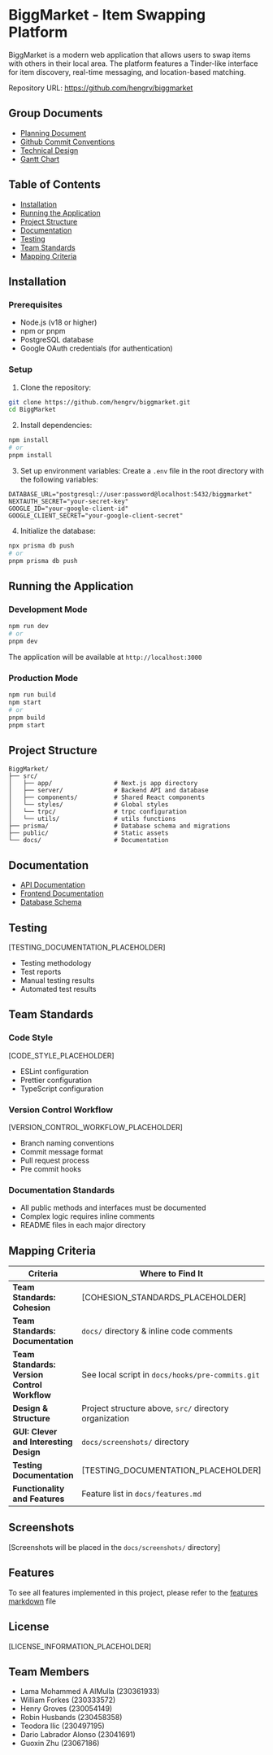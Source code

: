 # BiggMarket - Item Swapping Platform

BiggMarket is a modern web application that allows users to swap items with others in their local area. The platform features a Tinder-like interface for item discovery, real-time messaging, and location-based matching.

Repository URL: https://github.com/hengrv/biggmarket

## Group Documents

- [Planning Document](https://docs.google.com/document/d/1fKAm-ThGSWcT_wdQAW1xUyvlBsldpEAbiKgfMQTacuw/edit?tab=t.0)
- [Github Commit Conventions](https://gist.github.com/qoomon/5dfcdf8eec66a051ecd85625518cfd13)
- [Technical Design](https://newcastle-my.sharepoint.com/:w:/g/personal/c3005414_newcastle_ac_uk/EU-gbdc3oJ1NrAvxX6B8_cUBShfckSblFnh5h4swO6oAAQ?e=mahw2E)
- [Gantt Chart](https://newcastle-my.sharepoint.com/:x:/g/personal/c3049719_newcastle_ac_uk/EZLO5Mt3cWdJij1rsOzIcf4BRksxWHKmKAm6HBRdW9rZJg?e=Z1YbPS)

## Table of Contents

- [Installation](#installation)
- [Running the Application](#running-the-application)
- [Project Structure](#project-structure)
- [Documentation](#documentation)
- [Testing](#testing)
- [Team Standards](#team-standards)
- [Mapping Criteria](#mapping-criteria)

## Installation

### Prerequisites

- Node.js (v18 or higher)
- npm or pnpm
- PostgreSQL database
- Google OAuth credentials (for authentication)

### Setup

1. Clone the repository:

```bash
git clone https://github.com/hengrv/biggmarket.git
cd BiggMarket
```

2. Install dependencies:

```bash
npm install
# or
pnpm install
```

3. Set up environment variables:
   Create a `.env` file in the root directory with the following variables:

```env
DATABASE_URL="postgresql://user:password@localhost:5432/biggmarket"
NEXTAUTH_SECRET="your-secret-key"
GOOGLE_ID="your-google-client-id"
GOOGLE_CLIENT_SECRET="your-google-client-secret"
```

4. Initialize the database:

```bash
npx prisma db push
# or
pnpm prisma db push
```

## Running the Application

### Development Mode

```bash
npm run dev
# or
pnpm dev
```

The application will be available at `http://localhost:3000`

### Production Mode

```bash
npm run build
npm start
# or
pnpm build
pnpm start
```

## Project Structure

```
BiggMarket/
├── src/
│   ├── app/                 # Next.js app directory
│   ├── server/              # Backend API and database
│   ├── components/          # Shared React components
│   └── styles/              # Global styles
│   └── trpc/                # trpc configuration
│   └── utils/               # utils functions
├── prisma/                  # Database schema and migrations
├── public/                  # Static assets
└── docs/                    # Documentation
```

## Documentation

- [API Documentation](docs/server-api-documentation.md)
- [Frontend Documentation](docs/frontend-documentation.md)
- [Database Schema](prisma/schema.prisma)

## Testing

[TESTING_DOCUMENTATION_PLACEHOLDER]

- Testing methodology
- Test reports
- Manual testing results
- Automated test results

## Team Standards

### Code Style

[CODE_STYLE_PLACEHOLDER]

- ESLint configuration
- Prettier configuration
- TypeScript configuration

### Version Control Workflow

[VERSION_CONTROL_WORKFLOW_PLACEHOLDER]

- Branch naming conventions
- Commit message format
- Pull request process
- Pre commit hooks

### Documentation Standards

- All public methods and interfaces must be documented
- Complex logic requires inline comments
- README files in each major directory

## Mapping Criteria

| **Criteria**                                 | **Where to Find It**                                   |
| -------------------------------------------- | ------------------------------------------------------ |
| **Team Standards: Cohesion**                 | [COHESION_STANDARDS_PLACEHOLDER]                       |
| **Team Standards: Documentation**            | `docs/` directory & inline code comments               |
| **Team Standards: Version Control Workflow** | See local script in `docs/hooks/pre-commits.git`       |
| **Design & Structure**                       | Project structure above, `src/` directory organization |
| **GUI: Clever and Interesting Design**       | `docs/screenshots/` directory                          |
| **Testing Documentation**                    | [TESTING_DOCUMENTATION_PLACEHOLDER]                    |
| **Functionality and Features**               | Feature list in `docs/features.md`                     |

## Screenshots

[Screenshots will be placed in the `docs/screenshots/` directory]

## Features

To see all features implemented in this project, please refer to the [features markdown](docs/features.md) file

## License

[LICENSE_INFORMATION_PLACEHOLDER]

## Team Members

- Lama Mohammed A AlMulla (230361933)
- William Forkes (230333572)
- Henry Groves (230054149)
- Robin Husbands (230458358)
- Teodora Ilic (230497195)
- Dario Labrador Alonso (23041691)
- Guoxin Zhu (23067186)
